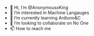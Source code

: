 - 👋 Hi, I’m @AnonymousxKing
- 👀 I’m interested in Machine Langauges
- 🌱 I’m currently learning Ardiuno&C
- 💞️ I’m looking to collaborate on No One
- 📫 How to reach me 

<!---
AnonymousxKing/AnonymousxKing is a ✨ special ✨ repository because its `README.md` (this file) appears on your GitHub profile.
You can click the Preview link to take a look at your changes.
--->

